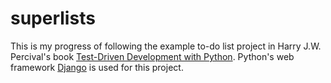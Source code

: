 # superlists

This is my progress of following the example to-do list project in Harry J.W. Percival's book [Test-Driven Development with Python](http://www.obeythetestinggoat.com/). Python's web framework [Django](https://www.djangoproject.com/) is used for this project.
